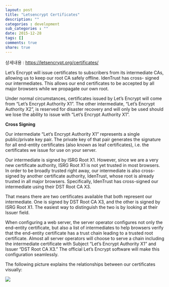 ```yaml
---
layout: post
title: "Letsencrypt Certificates"
description: ""
categories : development
sub_categories : ""
date: 2015-12-28
tags: []
comments: true
share: true
---
```


상세내용 : https://letsencrypt.org/certificates/

Let’s Encrypt will issue certificates to subscribers from its intermediate
CAs, allowing us to keep our root CA safely offline. IdenTrust has cross-
signed our intermediates. This allows our end certificates to be accepted by
all major browsers while we propagate our own root.

  

Under normal circumstances, certificates issued by Let’s Encrypt will come
from “Let’s Encrypt Authority X1”. The other intermediate, “Let’s Encrypt
Authority X2”, is reserved for disaster recovery and will only be used should
we lose the ability to issue with “Let’s Encrypt Authority X1”.

  

**Cross Signing**

Our intermediate “Let’s Encrypt Authority X1” represents a single
public/private key pair. The private key of that pair generates the signature
for all end-entity certificates (also known as leaf certificates), i.e. the
certificates we issue for use on your server.

  

Our intermediate is signed by ISRG Root X1. However, since we are a very new
certificate authority, ISRG Root X1 is not yet trusted in most browsers. In
order to be broadly trusted right away, our intermediate is also cross-signed
by another certificate authority, IdenTrust, whose root is already trusted in
all major browsers. Specifically, IdenTrust has cross-signed our intermediate
using their DST Root CA X3.

  

That means there are two certificates available that both represent our
intermediate. One is signed by DST Root CA X3, and the other is signed by ISRG
Root X1. The easiest way to distinguish the two is by looking at their Issuer
field.

  

When configuring a web server, the server operator configures not only the
end-entity certificate, but also a list of intermediates to help browsers
verify that the end-entity certificate has a trust chain leading to a trusted
root certificate. Almost all server operators will choose to serve a chain
including the intermediate certificate with Subject “Let’s Encrypt Authority
X1” and Issuer “DST Root CA X3.” The official Let’s Encrypt software will make
this configuration seamlessly.

  

The following picture explains the relationships between our certificates
visually:

  

  

![](/assets/images/posts/453/22193C4E5680AAD01C247E.PNG)

  


